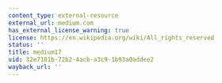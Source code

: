 ```yaml
---
content_type: external-resource
external_url: medium.com
has_external_license_warning: true
license: https://en.wikipedia.org/wiki/All_rights_reserved
status: ''
title: medium17
uid: 32e7181b-72b2-4acb-a3c9-1b93a0addee2
wayback_url: ''
---
```


